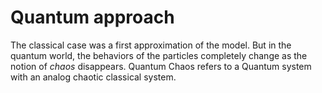 # Quantum approach

The classical case was a first approximation of the model. But in the quantum world, the behaviors of the particles completely change as the notion of *chaos* disappears. Quantum Chaos refers to a Quantum system with an analog chaotic classical system.
